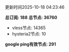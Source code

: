 更新时间2025-10-18 04:23:46

**总订阅: 188**
**总节点: 36760**
- vless节点: 14365
- hysteria2节点: 10

**google ping有效节点: 291**
